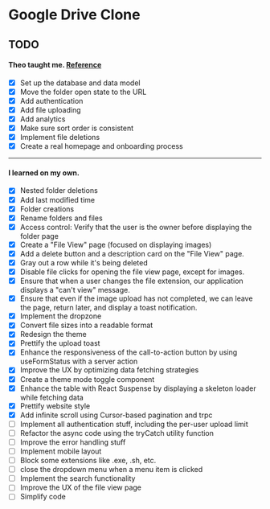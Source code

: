 # Google Drive Clone

## TODO

#### Theo taught me. [Reference](https://www.youtube.com/watch?v=c-hKSbzooAg)

- [x] Set up the database and data model
- [x] Move the folder open state to the URL
- [x] Add authentication
- [x] Add file uploading
- [x] Add analytics
- [x] Make sure sort order is consistent
- [x] Implement file deletions
- [x] Create a real homepage and onboarding process

---

#### I learned on my own.

- [x] Nested folder deletions
- [x] Add last modified time
- [x] Folder creations
- [x] Rename folders and files
- [x] Access control: Verify that the user is the owner before displaying the folder page
- [x] Create a "File View" page (focused on displaying images)
- [x] Add a delete button and a description card on the "File View" page.
- [x] Gray out a row while it's being deleted
- [x] Disable file clicks for opening the file view page, except for images.
- [x] Ensure that when a user changes the file extension, our application displays a "can't view" message.
- [x] Ensure that even if the image upload has not completed, we can leave the page, return later, and display a toast notification.
- [x] Implement the dropzone
- [x] Convert file sizes into a readable format
- [x] Redesign the theme
- [x] Prettify the upload toast
- [x] Enhance the responsiveness of the call-to-action button by using useFormStatus with a server action
- [x] Improve the UX by optimizing data fetching strategies
- [x] Create a theme mode toggle component
- [x] Enhance the table with React Suspense by displaying a skeleton loader while fetching data
- [x] Prettify website style
- [x] Add infinite scroll using Cursor-based pagination and trpc
- [ ] Implement all authentication stuff, including the per-user upload limit
- [ ] Refactor the async code using the tryCatch utility function
- [ ] Improve the error handling stuff
- [ ] Implement mobile layout
- [ ] Block some extensions like .exe, .sh, etc.
- [ ] close the dropdown menu when a menu item is clicked
- [ ] Implement the search functionality
- [ ] Improve the UX of the file view page
- [ ] Simplify code

